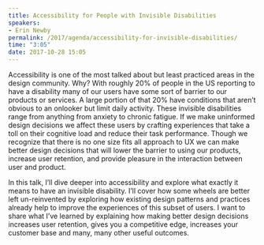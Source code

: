 ```yaml
---
title: Accessibility for People with Invisible Disabilities
speakers:
- Erin Newby
permalink: /2017/agenda/accessibility-for-invisible-disabilities/
time: "3:05"
date: 2017-10-28 15:05
---
```


Accessibility is one of the most talked about but least practiced areas in the design community. Why? With roughly 20% of people in the US reporting to have a disability many of our users have some sort of barrier to our products or services. A large portion of that 20% have conditions that aren’t obvious to an onlooker but limit daily activity. These invisible disabilities range from anything from anxiety to chronic fatigue. If we make uninformed design decisions we affect these users by crafting experiences that take a toll on their cognitive load and reduce their task performance. Though we recognize that there is no one size fits all approach to UX we can make better design decisions that will lower the barrier to using our products, increase user retention, and provide pleasure in the interaction between user and product.

In this talk, I’ll dive deeper into accessibility and explore what exactly it means to have an invisible disability. I’ll cover how some wheels are better left un-reinvented by exploring how existing design patterns and practices already help to improve the experiences of this subset of users. I want to share what I’ve learned by explaining how making better design decisions increases user retention, gives you a competitive edge, increases your customer base and many, many other useful outcomes.
